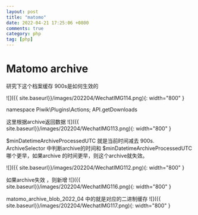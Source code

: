 ```yaml
---
layout: post
title: "matomo"
date: 2022-04-21 17:25:06 +0800
comments: true
category: php
tag: [php]
---
```


#  Matomo archive

研究下这个档案缓存 900s是如何生效的

![]({{ site.baseurl}}/images/202204/WechatIMG114.png){: width="800" }


namespace Piwik\Plugins\Actions; API.getDownloads

这里根据archive返回数据
![]({{ site.baseurl}}/images/202204/WechatIMG113.png){: width="800" }



$minDatetimeArchiveProcessedUTC 就是当前时间减去 900s.
<br>
ArchiveSelector 中判断archive的时间和  $minDatetimeArchiveProcessedUTC 哪个更早，如果archive 的时间更早，则这个archive就失效。

![]({{ site.baseurl}}/images/202204/WechatIMG112.png){: width="800" }

如果archive失效 ，则新增
![]({{ site.baseurl}}/images/202204/WechatIMG116.png){: width="800" }

matomo_archive_blob_2022_04 中的就是对应的二进制缓存
![]({{ site.baseurl}}/images/202204/WechatIMG117.png){: width="800" }